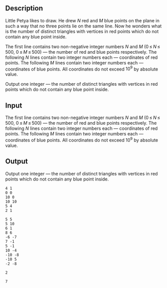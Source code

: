 ## Description

<div><p>Little Petya likes to draw. He drew <span class="tex-span"><i>N</i></span> red and <span class="tex-span"><i>M</i></span> blue points on the plane in such a way that no three points lie on the same line. Now he wonders what is the number of distinct triangles with vertices in red points which do not contain any blue point inside.</p></div><div class="input-specification"><p>The first line contains two non-negative integer numbers <span class="tex-span"><i>N</i></span> and <span class="tex-span"><i>M</i></span> (<span class="tex-span">0 ≤ <i>N</i> ≤ 500</span>, <span class="tex-span">0 ≤ <i>M</i> ≤ 500</span>) — the number of red and blue points respectively. The following <span class="tex-span"><i>N</i></span> lines contain two integer numbers each — coordinates of red points. The following <span class="tex-span"><i>M</i></span> lines contain two integer numbers each — coordinates of blue points. All coordinates do not exceed <span class="tex-span">10<sup class="upper-index">9</sup></span> by absolute value.</p></div><div class="output-specification"><p>Output one integer — the number of distinct triangles with vertices in red points which do not contain any blue point inside.</p></div>

## Input

<p>The first line contains two non-negative integer numbers <span class="tex-span"><i>N</i></span> and <span class="tex-span"><i>M</i></span> (<span class="tex-span">0 ≤ <i>N</i> ≤ 500</span>, <span class="tex-span">0 ≤ <i>M</i> ≤ 500</span>) — the number of red and blue points respectively. The following <span class="tex-span"><i>N</i></span> lines contain two integer numbers each — coordinates of red points. The following <span class="tex-span"><i>M</i></span> lines contain two integer numbers each — coordinates of blue points. All coordinates do not exceed <span class="tex-span">10<sup class="upper-index">9</sup></span> by absolute value.</p>

## Output

<p>Output one integer — the number of distinct triangles with vertices in red points which do not contain any blue point inside.</p>





```input1
4 1
0 0
10 0
10 10
5 4
2 1

```




```input2
5 5
5 10
6 1
8 6
-6 -7
7 -1
5 -1
10 -4
-10 -8
-10 5
-2 -8

```




```output1
2

```




```output2
7

```


